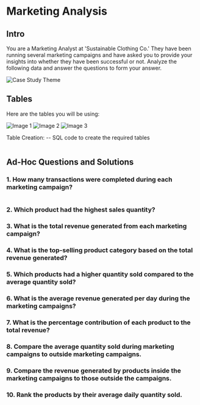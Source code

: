# Marketing Analysis

## Intro
You are a Marketing Analyst at 'Sustainable Clothing Co.' They have been running several marketing campaigns and have asked you to provide your insights into whether they have been successful or not. Analyze the following data and answer the questions to form your answer.

![Case Study Theme](image_file_path.png)
<!-- Insert an image that accurately captures this case study theme -->

## Tables
Here are the tables you will be using:

![Image 1](image1.png)
![Image 2](image2.png)
![Image 3](image3.png)

Table Creation:
-- SQL code to create the required tables
```sql
```
## Ad-Hoc Questions and Solutions
### 1. How many transactions were completed during each marketing campaign?
```
```

### 2. Which product had the highest sales quantity?
### 3. What is the total revenue generated from each marketing campaign?
### 4. What is the top-selling product category based on the total revenue generated?
### 5. Which products had a higher quantity sold compared to the average quantity sold?
### 6. What is the average revenue generated per day during the marketing campaigns?
### 7. What is the percentage contribution of each product to the total revenue?
### 8. Compare the average quantity sold during marketing campaigns to outside marketing campaigns.
### 9. Compare the revenue generated by products inside the marketing campaigns to those outside the campaigns.
### 10. Rank the products by their average daily quantity sold.





